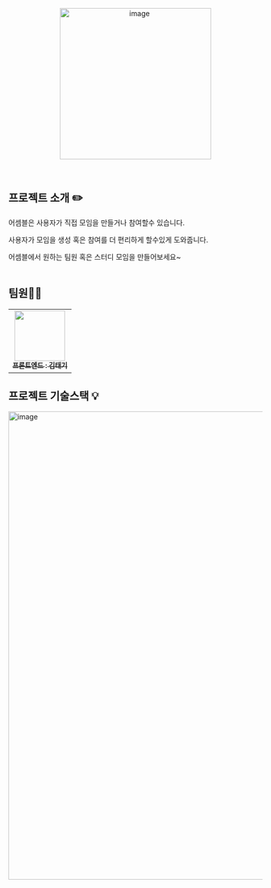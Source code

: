 <p align="middle" >
<img width="300" alt="image" src="https://github.com/taeginote/Assembled/assets/103398790/460514cd-dd01-47e5-8bab-d95966010081">
</p>
<br/>
 
## 프로젝트 소개 ✏️

어셈블은 사용자가 직접 모임을 만들거나 참여할수 있습니다.

사용자가 모임을 생성 혹은 참여를 더 편리하게 할수있게 도와줍니다.

어셈블에서 원하는 팀원 혹은 스터디 모임을 만들어보세요~
<br/>
<br/>

## 팀원🙋‍♂️

<table>
  <tbody>
    <tr>
      <td align="center"><a href="https://github.com/taeginote"><img src="https://avatars.githubusercontent.com/u/103398790?v=4" width="100px;" alt=""/><br /><sub><b>프론트엔드 : 김태기 </b></sub></a><br /></td>
    </tr>
  </tbody>
</table>

## 프로젝트 기술스택 💡

<img width="929" alt="image" src="https://github.com/taeginote/Assembled/assets/103398790/192a5544-c0fe-4678-b82f-db9bae1559be">
